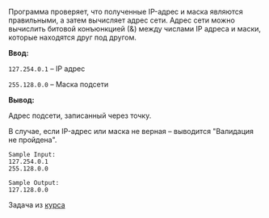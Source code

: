 Программа проверяет, что полученные IP-адрес и маска являются правильными, а затем вычисляет адрес сети. Адрес сети можно вычислить битовой конъюнкцией (&) между числами IP адреса и маски, которые находятся друг под другом.

**Ввод:**

`127.254.0.1` – IP адрес

`255.128.0.0` – Маска подсети

**Вывод:**

Адрес подсети, записанный через точку.

В случае, если IP-адрес или маска не верная – выводится "Валидация не пройдена".


```
Sample Input:
127.254.0.1
255.128.0.0
```
```
Sample Output:
127.128.0.0
```

Задача из [курса](https://stepik.org/lesson/765988/step/14?unit=768302)